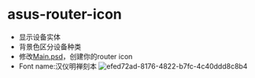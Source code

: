 # asus-router-icon
- 显示设备实体
- 背景色区分设备种类
- 修改[Main.psd](Documents/Main.psd)，创建你的router icon
- Font name:汉仪明禅刻本
![efed72ad-8176-4822-b7fc-4c40ddd8c8b4](https://user-images.githubusercontent.com/53036366/210687081-3010b234-2a0d-4fcb-82c5-2f4a71af37ba.png)
